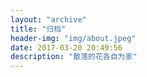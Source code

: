 ```yaml
---
layout: "archive"
title: "归档"
header-img: "img/about.jpeg"
date: 2017-03-20 20:49:56
description: "散落的花各自为家"
---
```

